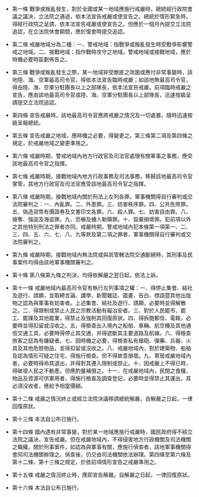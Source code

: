 * 第一條 戰爭或叛亂發生，對於全國或某一地域應施行戒嚴時，總統經行政院會議之議決，立法院之通過，依本法宣告戒嚴或使宣告之。總統於情形緊急時，得經行政院之呈請，依本法宣告戒嚴或使宣告之。但應於一個月內提交立法院追認，在立法院休會期間，應於復會時提交追認。

* 第二條 戒嚴地域分為二種：一、警戒地域：指戰爭或叛亂發生時受戰爭影響警戒之地域。二、接戰地域：指作戰時攻守之地域。警戒地域或接戰地域，應於時機必要時區劃佈告之。

* 第三條 戰爭或叛亂發生之際，某一地域猝受敵匪之攻圍或應付非常事變時，該地陸、海、空軍最高司令官，得依本法宣告臨時戒嚴；如該地無最高司令官，得由陸、海、空軍分駐團長以上之部隊長，依本法宣告戒嚴。前項臨時戒嚴之宣告，應由該地最高司令官或陸、海、空軍分駐團長以上部隊長，迅速按級呈請提交立法院追認。

* 第四條 宣告戒嚴時，該地最高司令官應將戒嚴之情況及一切處置，隨時迅速按級呈報總統。

* 第五條 宣告戒嚴之地域，應時機之必要，得變更之。第三條第二項及第四條之規定，於戒嚴地域之變更準用之。

* 第六條 戒嚴時期，警戒地域內地方行政官及司法官處理有關軍事之事務，應受該地最高司令官之指揮。

* 第七條 戒嚴時期，接戰地域內地方行政事務及司法事務，移歸該地最高司令官掌管，其地方行政官及司法官應受該地最高司令官之指揮。

* 第八條 戒嚴時期，接戰地域內關於刑法上左列各罪，軍事機關得自行審判或交法院審判之：一、內亂罪。二、外患罪。三、妨害秩序罪。四、公共危險罪。五、偽造貨幣有價證券及文書印文各罪。六、殺人罪。七、妨害自由罪。八、搶奪、強盜及海盜罪。九、恐嚇及擄人勒贖罪。十、毀棄損壞罪。犯前項以外之其他特別刑法之罪者亦同。戒嚴時期，警戒地域內犯本條第一項第一、二、三、四、五、六、七、八、九等款及第二項之罪者，軍事機關得自行審判或交法院審判之。

* 第九條 戒嚴時期，接戰地域內無法院或與其管轄法院交通斷絕時，其刑事及民事案件均得由該地軍事機關審判之。

* 第十條 第八條第九條之判決，均得依解嚴之翌日起，依法上訴。

* 第十一條 戒嚴地域內最高司令官有執行左列事項之權：一、得停止集會、結社及遊行、請願，並取締言論、講學、新聞雜誌、圖畫、告白、標語暨其他出版物之認為與軍事有妨害者。上述集會、結社及遊行、請願，必要時並得解散之。二、得限制或禁止人民之宗教活動有礙治安者。三、對於人民罷市、罷工、罷課及其他罷業，得禁止及強制其回復原狀。四、得拆閱郵信、電報，必要時並得扣留或沒收之。五、得檢查出入境內之船舶、車輛、航空機及其他通信交通工具，必要時得停止其交通，并得遮斷其主要道路及航線。六、得檢查旅客之認為有嫌疑者。七、因時機之必要，得檢查私有槍砲、彈藥、兵器、火具及其他危險物品，並得扣留或沒收之。八、戒嚴地域內，對於建築物、船舶及認為情形可疑之住宅，得施行檢查。但不得故意損壞。九、寄居戒嚴地域內者，必要時得命其退出，并得對其遷入限制或禁止。十、因戒嚴上不得已時，得破壞人民之不動產。但應酌量補償之。十一、在戒嚴地域內，民間之食糧、物品及資源可供軍用者，得施行檢查及調查登記，必要時並得禁止其運出，其必須沒收者，應給予相當價額。

* 第十二條 戒嚴之情況終止或經立法院決議移請總統解嚴，自解嚴之日起，一律回復原狀。

* 第十三條 本法自公布日施行。

* 第十四條 國內遇有非常事變，對於某一地域應施行戒嚴時，國民政府得不經立法院之議決，宣告戒嚴。但在戒嚴地域內，不得侵害地方行政機關及司法機關之職權。關於刑事案件，如認為與軍事有關，應施行偵查者，該地軍事機關得會同司法機關辦理之。偵查後，仍交由司法機關依法辦理。第四條至第六條及第十二條、第十三條之規定，於依前項情形宣告之戒嚴準用之。

* 第十五條 戒嚴之情況終止時，應即宣告解嚴。自解嚴之日起，一律回復原狀。

* 第十六條 本法自公布日施行。

